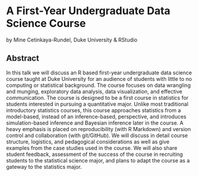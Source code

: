 # A First-Year Undergraduate Data Science Course

by Mine Cetinkaya-Rundel, Duke University & RStudio

## Abstract

In this talk we will discuss an R based first-year undergraduate data science course taught at Duke University for an audience of students with little to no computing or statistical background. The course focuses on data wrangling and munging, exploratory data analysis, data visualization, and effective communication. The course is designed to be a first course in statistics for students interested in pursuing a quantitative major. Unlike most traditional introductory statistics courses, this course approaches statistics from a model-based, instead of an inference-based, perspective, and introduces simulation-based inference and Bayesian inference later in the course. A heavy emphasis is placed on reproducibility (with R Markdown) and version control and collaboration (with git/GitHub). We will discuss in detail course structure, logistics, and pedagogical considerations as well as give examples from the case studies used in the course. We will also share student feedback, assessment of the success of the course in recruiting students to the statistical science major, and plans to adapt the course as a gateway to the statistics major.